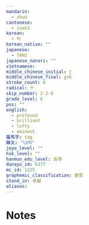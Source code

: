 ```yaml
---
mandarin:
  - zhuó
cantonese:
  - coek3
korean:
  - 탁
korean_native: ""
japanese:
  - TAKU
japanese_nanori: ""
vietnamese:
middle_chinese_initial: ʈ
middle_chinese_final: ɣʌk
stroke_count: 8
radical: 十
skip_number: 2-2-6
grade_level: 6
pos: ""
english:
  - profound
  - brilliant
  - lofty
  - eminent
羅馬字: tag
韓文: "\b탁"
joyo_level: ""
hsk_level: ""
hanmun_edu_level: 高等
danayo_id: 6377
mc_id: 1225
graphemic_classification: 會意
stand_in: 卓越
aliases:
---
```


# Notes
